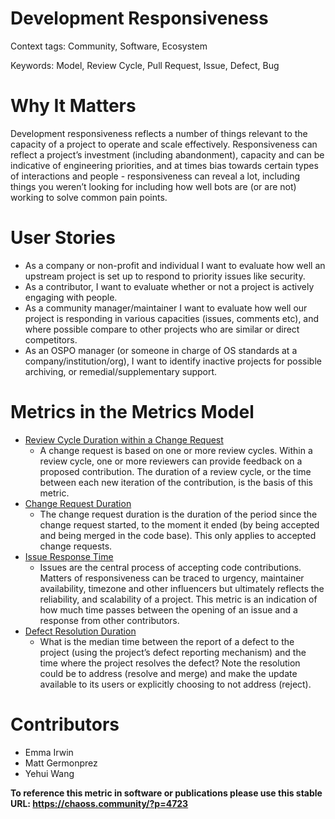 # Development Responsiveness

Context tags: Community, Software, Ecosystem

Keywords: Model, Review Cycle, Pull Request, Issue, Defect, Bug

# Why It Matters
Development responsiveness reflects a number of things relevant to the capacity of a project to operate and scale effectively.  Responsiveness can reflect a project’s investment (including abandonment), capacity and can be indicative of engineering priorities, and at times bias towards certain types of interactions and people - responsiveness can reveal a lot, including things you weren’t looking for including how well bots are (or are not) working to solve common pain points.

# User Stories
- As a company or non-profit and individual I want to evaluate how well an upstream project is set up to respond to priority issues like security.
- As a contributor, I want to evaluate whether or not a project is actively engaging with people.
- As a community manager/maintainer I want to evaluate how well our project is responding in various capacities (issues, comments etc), and where possible compare to other projects who are similar or direct competitors.
- As an OSPO manager (or someone in charge of OS standards at a company/institution/org), I want to identify inactive projects for possible archiving, or remedial/supplementary support. 

# Metrics in the Metrics Model
- [Review Cycle Duration within a Change Request](https://chaoss.community/?p=3445)
    - A change request is based on one or more review cycles. Within a review cycle, one or more reviewers can provide feedback on a proposed contribution. The duration of a review cycle, or the time between each new iteration of the contribution, is the basis of this metric.
- [Change Request Duration](https://chaoss.community/?p=3587)
    -  The change request duration is the duration of the period since the change request started, to the moment it ended (by being accepted and being merged in the code base). This only applies to accepted change requests.
- [Issue Response Time](https://chaoss.community/?p=3631)
    -  Issues  are the central process of accepting code contributions.  Matters of responsiveness can be traced to urgency, maintainer availability, timezone and other influencers but ultimately reflects the reliability, and scalability of a project. This metric is an indication of how much time passes between the opening of an issue and a response from other contributors.
- [Defect Resolution Duration](https://chaoss.community/?p=4727) 
    -  What is the median time between the report of a defect to the project (using the project’s defect reporting mechanism) and the time where the project resolves the defect? Note the resolution could be to address (resolve and merge) and make the update available to its users or explicitly choosing to not address (reject). 

# Contributors
- Emma Irwin 
- Matt Germonprez 
- Yehui Wang


**To reference this metric in software or publications please use this stable URL: https://chaoss.community/?p=4723**